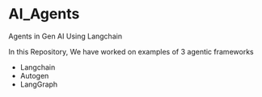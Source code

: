 # AI_Agents
Agents in Gen AI Using Langchain

In this Repository, We have worked on examples of 3 agentic frameworks
- Langchain
- Autogen
- LangGraph
